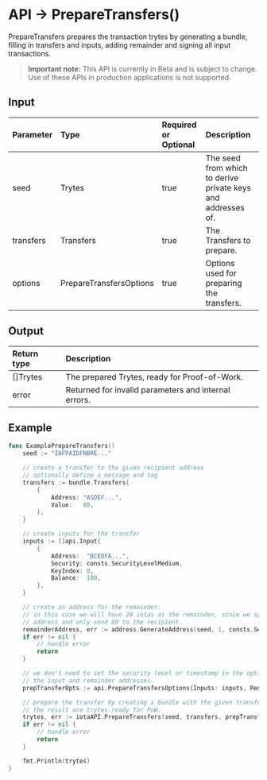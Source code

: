 # API -> PrepareTransfers()
PrepareTransfers prepares the transaction trytes by generating a bundle, filling in transfers and inputs, adding remainder and signing all input transactions.
> **Important note:** This API is currently in Beta and is subject to change. Use of these APIs in production applications is not supported.

## Input

| Parameter       | Type | Required or Optional | Description |
|:---------------|:--------|:--------| :--------|
| seed | Trytes | true | The seed from which to derive private keys and addresses of.  |
| transfers | Transfers | true | The Transfers to prepare.  |
| options | PrepareTransfersOptions | true | Options used for preparing the transfers.  |


## Output

| Return type     | Description |
|:---------------|:--------|
| []Trytes | The prepared Trytes, ready for Proof-of-Work. |
| error | Returned for invalid parameters and internal errors. |



## Example

```go
func ExamplePrepareTransfers() 
	seed := "IAFPAIDFNBRE..."

	// create a transfer to the given recipient address
	// optionally define a message and tag
	transfers := bundle.Transfers{
		{
			Address: "ASDEF...",
			Value:   80,
		},
	}

	// create inputs for the transfer
	inputs := []api.Input{
		{
			Address:  "BCEDFA...",
			Security: consts.SecurityLevelMedium,
			KeyIndex: 0,
			Balance:  100,
		},
	}

	// create an address for the remainder.
	// in this case we will have 20 iotas as the remainder, since we spend 100 from our input
	// address and only send 80 to the recipient.
	remainderAddress, err := address.GenerateAddress(seed, 1, consts.SecurityLevelMedium)
	if err != nil {
		// handle error
		return
	}

	// we don't need to set the security level or timestamp in the options because we supply
	// the input and remainder addresses.
	prepTransferOpts := api.PrepareTransfersOptions{Inputs: inputs, RemainderAddress: &remainderAddress}

	// prepare the transfer by creating a bundle with the given transfers and inputs.
	// the result are trytes ready for PoW.
	trytes, err := iotaAPI.PrepareTransfers(seed, transfers, prepTransferOpts)
	if err != nil {
		// handle error
		return
	}

	fmt.Println(trytes)
}

```
